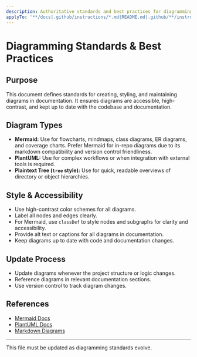 ```yaml
---
description: Authoritative standards and best practices for diagramming in documentation, including Mermaid, PlantUML, and plaintext tree diagrams. Covers style, accessibility, and update process.
applyTo: '**/docs|.github/instructions/*.md|README.md|.github/**/instructions/**/*.md'  
---
```


# Diagramming Standards & Best Practices

## Purpose
This document defines standards for creating, styling, and maintaining diagrams in documentation. It ensures diagrams are accessible, high-contrast, and kept up to date with the codebase and documentation.

## Diagram Types
- **Mermaid:** Use for flowcharts, mindmaps, class diagrams, ER diagrams, and coverage charts. Prefer Mermaid for in-repo diagrams due to its markdown compatibility and version control friendliness.
- **PlantUML:** Use for complex workflows or when integration with external tools is required.
- **Plaintext Tree (`tree` style):** Use for quick, readable overviews of directory or object hierarchies.

## Style & Accessibility
- Use high-contrast color schemes for all diagrams.
- Label all nodes and edges clearly.
- For Mermaid, use `classDef` to style nodes and subgraphs for clarity and accessibility.
- Provide alt text or captions for all diagrams in documentation.
- Keep diagrams up to date with code and documentation changes.

## Update Process
- Update diagrams whenever the project structure or logic changes.
- Reference diagrams in relevant documentation sections.
- Use version control to track diagram changes.

## References
- [Mermaid Docs](https://mermaid-js.github.io/mermaid/#/)
- [PlantUML Docs](https://plantuml.com/)
- [Markdown Diagrams](https://www.markdownguide.org/extended-syntax/#diagrams)

---
This file must be updated as diagramming standards evolve.

